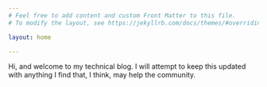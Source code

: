 ```yaml
---
# Feel free to add content and custom Front Matter to this file.
# To modify the layout, see https://jekyllrb.com/docs/themes/#overriding-theme-defaults

layout: home

---
```



Hi, and welcome to my technical blog. I will attempt to keep this updated with anything I find that, I think, may help the community.
